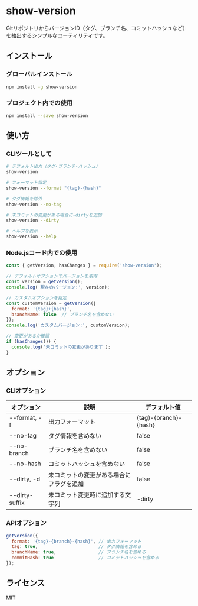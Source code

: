 # show-version

GitリポジトリからバージョンID（タグ、ブランチ名、コミットハッシュなど）を抽出するシンプルなユーティリティです。

## インストール

### グローバルインストール

```bash
npm install -g show-version
```

### プロジェクト内での使用

```bash
npm install --save show-version
```

## 使い方

### CLIツールとして

```bash
# デフォルト出力（タグ-ブランチ-ハッシュ）
show-version

# フォーマット指定
show-version --format "{tag}-{hash}"

# タグ情報を除外
show-version --no-tag

# 未コミットの変更がある場合に-dirtyを追加
show-version --dirty

# ヘルプを表示
show-version --help
```

### Node.jsコード内での使用

```javascript
const { getVersion, hasChanges } = require('show-version');

// デフォルトオプションでバージョンを取得
const version = getVersion();
console.log('現在のバージョン:', version);

// カスタムオプションを指定
const customVersion = getVersion({
  format: '{tag}+{hash}',
  branchName: false  // ブランチ名を含めない
});
console.log('カスタムバージョン:', customVersion);

// 変更があるか確認
if (hasChanges()) {
  console.log('未コミットの変更があります');
}
```

## オプション

### CLIオプション

| オプション      | 説明                                   | デフォルト値               |
| -------------- | ------------------------------------- | ------------------------- |
| --format, -f   | 出力フォーマット                         | {tag}-{branch}-{hash}    |
| --no-tag       | タグ情報を含めない                       | false                     |
| --no-branch    | ブランチ名を含めない                     | false                     |
| --no-hash      | コミットハッシュを含めない                | false                     |
| --dirty, -d    | 未コミットの変更がある場合にフラグを追加    | false                     |
| --dirty-suffix | 未コミット変更時に追加する文字列           | -dirty                   |

### APIオプション

```javascript
getVersion({
  format: '{tag}-{branch}-{hash}', // 出力フォーマット
  tag: true,                       // タグ情報を含める
  branchName: true,                // ブランチ名を含める
  commitHash: true                 // コミットハッシュを含める
});
```

## ライセンス

MIT 
